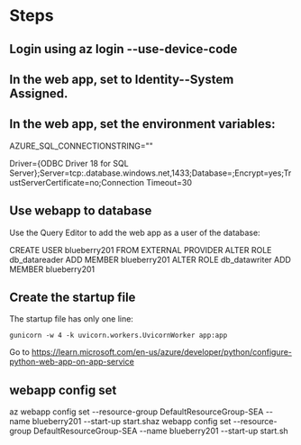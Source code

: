 # Steps

## Login using az login --use-device-code

## In the web app, set to Identity--System Assigned.

## In the web app, set the environment variables:

AZURE_SQL_CONNECTIONSTRING="<connection-string>"

Driver={ODBC Driver 18 for SQL Server};Server=tcp:<database-server-name>.database.windows.net,1433;Database=<database-name>;Encrypt=yes;TrustServerCertificate=no;Connection Timeout=30

## Use webapp to database
Use the Query Editor to add the web app as a user of the database:

CREATE USER blueberry201 FROM EXTERNAL PROVIDER
ALTER ROLE db_datareader ADD MEMBER blueberry201
ALTER ROLE db_datawriter ADD MEMBER blueberry201

## Create the startup file

The startup file has only one line:

```gunicorn -w 4 -k uvicorn.workers.UvicornWorker app:app```

Go to https://learn.microsoft.com/en-us/azure/developer/python/configure-python-web-app-on-app-service

## webapp **config** set
az webapp config set --resource-group DefaultResourceGroup-SEA --name blueberry201 --start-up start.shaz webapp config set --resource-group DefaultResourceGroup-SEA --name blueberry201 --start-up start.sh


